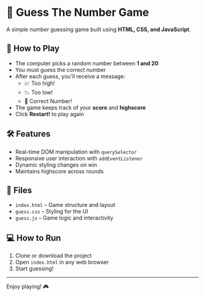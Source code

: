 # 🎯 Guess The Number Game

A simple number guessing game built using **HTML, CSS, and JavaScript**.

## 🚀 How to Play

- The computer picks a random number between **1 and 20**
- You must guess the correct number
- After each guess, you'll receive a message:
  - 📈 Too high!
  - 📉 Too low!
  - 🎉 Correct Number!
- The game keeps track of your **score** and **highscore**
- Click **Restart!** to play again

## 🛠️ Features

- Real-time DOM manipulation with `querySelector`
- Responsive user interaction with `addEventListener`
- Dynamic styling changes on win
- Maintains highscore across rounds

## 🧾 Files

- `index.html` – Game structure and layout
- `guess.css` – Styling for the UI
- `guess.js` – Game logic and interactivity

## 💻 How to Run

1. Clone or download the project
2. Open `index.html` in any web browser
3. Start guessing!
---

Enjoy playing! 🎮
